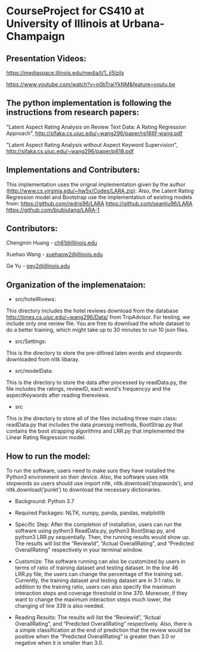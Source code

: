 # CourseProject for CS410 at University of Illinois at Urbana-Champaign


## Presentation Videos:

https://mediaspace.illinois.edu/media/t/1_jj5lzils

https://www.youtube.com/watch?v=o0bTraiYkNM&feature=youtu.be

## The python implementation is following the instructions from research papers:

"Latent Aspect Rating Analysis on Review Text Data: A Rating Regression Approach", 
http://sifaka.cs.uiuc.edu/~wang296/paper/rp166f-wang.pdf

"Latent Aspect Rating Analysis without Aspect Keyword Supervision",
http://sifaka.cs.uiuc.edu/~wang296/paper/p618.pdf

## Implementations and Contributers:

This implementation uses the orignal implementation given by the author (http://www.cs.virginia.edu/~hw5x/Codes/LARA.zip).
Also, the Latent Rating Regression model and Bootstrap use the implementation of existing models from:
https://github.com/redris96/LARA
https://github.com/seanliu96/LARA
https://github.com/biubiutang/LARA-1

## Contributors:
Chengmin Huang - ch61@illinois.edu

Xuehao Wang - xuehaow2@illinois.edu

Ge Yu - gey2@illinois.edu

## Organization of the implemenataion:

* src/hotelRivews:

This directory includes the hotel reviews download from the database http://times.cs.uiuc.edu/~wang296/Data/ from TripAdvisor. For testing, we include only one review file. You are free to download the whole dataset to do a better training, which might take up to 30 minutes to run 10 json files.
 
* src/Settings:

This is the directory to store the pre-difined laten words and stopwords downloaded from nltk libaray.

* src/modelData:

This is the directory to store the data after processed by readData.py, the file includes the ratings, reviewID, each word's frequencyy and the aspectKeywords after reading thereviews.

* src

This is the directory to store all of the files including three main class: readData.py that includes the data proessig methods, BootStrap.py that contains the boot strapping algorithms and LRR.py that implemented the Linear Rating Regression model.


## How to run the model:
To run the software, users need to make sure they have installed the Python3 environment on their device. Also, the software uses nltk stopwords so users should use import nltk, nltk.download(‘stopwords’), and nltk.download(‘punkt’) to download the necessary dictionaries. 

* Background:
Python 3.7

* Required Packages: 
NLTK, numpy, panda, pandas, matplotlib

* Specific Step:
After the completion of installation, users can run the software using python3 ReadData.py, python3 BootStrap.py, and python3 LRR.py sequentially. Then, the running results would show up. The results will list the “ReviewId”, “Actual OverallRating”, and “Predicted OverallRating” respectively in your terminal window.

* Customize:
The software running can also be customized by users in terms of ratio of training dataset and testing dataset. In the line 46 LRR.py file, the users can change the percentage of the training set. Currently, the training dataset and testing dataset are in 3:1 ratio. In addition to the training ratio, users can also specify the maximum interaction steps and coverage threshold in line 370. Moreover, if they want to change the maximum interaction steps much lower, the changing of line 339 is also needed.

* Reading Results:
The results will list the “ReviewId”, “Actual OverallRating”, and “Predicted OverallRating” respectively. Also, there is a simple classification at the end of prediction that the review would be positive when the “Predicted OverallRating” is greater than 3.0 or negative when it is smaller than 3.0.
